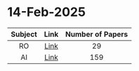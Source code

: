 # 14-Feb-2025

| Subject | Link | Number of Papers |
|:-----:|:----:|:----------------:|
| RO | [Link](https://github.com/KJaebye/EmbodiedAI-Robotics-arXiv-Daily-Reporter/tree/main/14-Feb-2025/RO) | 29 |
| AI | [Link](https://github.com/KJaebye/EmbodiedAI-Robotics-arXiv-Daily-Reporter/tree/main/14-Feb-2025/AI) | 159 |
